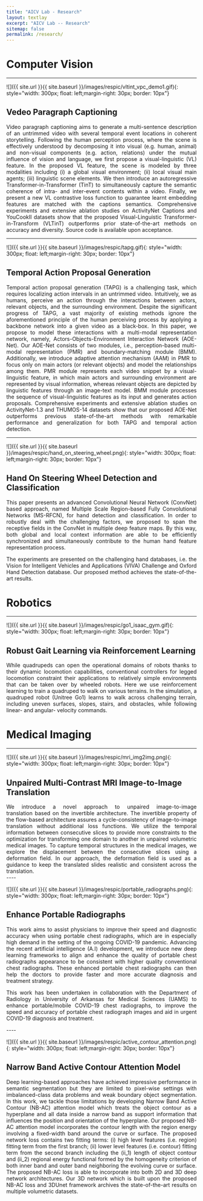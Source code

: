 ```yaml
---
title: "AICV Lab - Research"
layout: textlay
excerpt: "AICV Lab -- Research"
sitemap: false
permalink: /research/
---
```


# Computer Vision

---
![]({{ site.url }}{{ site.baseurl }}/images/respic/vltint_vpc_demo1.gif){: style="width: 300px; float: left;margin-right: 30px; border: 10px"}

## Vedeo Paragraph Captioning
<div style="text-align: justify">
Video paragraph captioning aims to generate a multi-sentence description of an untrimmed video with several temporal event locations in coherent storytelling. 
Following the human perception process, where the scene is effectively understood by decomposing it into visual (e.g. human, animal) and non-visual components (e.g. action, relations) under the mutual influence of vision and language, we first propose a visual-linguistic (VL) feature. In the proposed VL feature, the scene is modeled by three modalities including (i) a global visual environment; (ii) local visual main agents; (iii) linguistic scene elements. We then introduce an autoregressive Transformer-in-Transformer (TinT) to simultaneously capture the semantic coherence of intra- and inter-event contents within a video. Finally, we present a new VL contrastive loss function to guarantee learnt embedding features are matched with the captions semantics. Comprehensive experiments and extensive ablation studies on ActivityNet Captions and YouCookII datasets show that the proposed Visual-Linguistic Transformer-in-Transform (VLTinT) outperforms prior state-of-the-art methods on accuracy and diversity. Source code is available upon acceptance.
</div>

---
![]({{ site.url }}{{ site.baseurl }}/images/respic/tapg.gif){: style="width: 300px; float: left;margin-right: 30px; border: 10px"}

## Temporal Action Proposal Generation
<div style="text-align: justify">
Temporal action proposal generation (TAPG) is a challenging task, which requires localizing action intervals in an untrimmed video. Intuitively, we as humans, perceive an action through the interactions between actors, relevant objects, and the surrounding environment. Despite the significant progress of TAPG, a vast majority of existing methods ignore the aforementioned principle of the human perceiving process by applying a backbone network into a given video as a black-box. In this paper, we propose to model these interactions with a multi-modal representation network, namely, Actors-Objects-Environment Interaction Network (AOE-Net). Our AOE-Net consists of two modules, i.e., perception-based multi-modal representation (PMR) and boundary-matching module (BMM). Additionally, we introduce adaptive attention mechanism (AAM) in PMR to focus only on main actors (or relevant objects) and model the relationships among them. PMR module represents each video snippet by a visual-linguistic feature, in which main actors and surrounding environment are represented by visual information, whereas relevant objects are depicted by linguistic features through an image-text model. BMM module processes the sequence of visual-linguistic features as its input and generates action proposals. Comprehensive experiments and extensive ablation studies on ActivityNet-1.3 and THUMOS-14 datasets show that our proposed AOE-Net outperforms previous state-of-the-art methods with remarkable performance and generalization for both TAPG and temporal action detection.
</div>

---
![]({{ site.url }}{{ site.baseurl }}/images/respic/hand_on_steering_wheel.png){: style="width: 300px; float: left;margin-right: 30px; border: 10px"}

## Hand On Steering Wheel Detection and Classification
<div style="text-align: justify">
This paper presents an advanced Convolutional Neural Network (ConvNet) based approach, named Multiple Scale Region-based Fully Convolutional Networks (MS-RFCN), for hand detection and classification. In order to robustly deal with the challenging factors, we proposed to span the receptive fields in the ConvNet in multiple deep feature maps. By this way, both global and local context information are able to be efficiently synchronized and simultaneously contribute to the human hand feature representation process. 

The experiments are presented on the challenging hand databases, i.e. the Vision for Intelligent Vehicles and Applications (VIVA) Challenge and Oxford Hand Detection database. Our proposed method achieves the state-of-the-art results.
</div>


# Robotics

---
![]({{ site.url }}{{ site.baseurl }}/images/respic/go1_isaac_gym.gif){: style="width: 300px; float: left;margin-right: 30px; border: 10px"}

## Robust Gait Learning via Reinforcement Learning
<div style="text-align: justify">
While quadrupeds can open the operational domains of robots thanks to their dynamic locomotion capabilities, conventional controllers for legged locomotion constraint their applications to relatively simple environments that can be taken over by wheeled robots.
Here we use reinforcement learning to train a quadruped to walk on various terrains. In the simulation, a quadruped robot (Unitree Go1) learns to walk across challenging terrain, including uneven surfaces, slopes, stairs, and obstacles, while following linear- and angular- velocity commands.
</div>

# Medical Imaging

---

![]({{ site.url }}{{ site.baseurl }}/images/respic/mri_img2img.png){: style="width: 300px; float: left;margin-right: 30px; border: 10px"}

## Unpaired Multi-Contrast MRI Image-to-Image Translation
<div style="text-align: justify">
We introduce a novel approach to unpaired image-to-image translation based on the invertible architecture. The invertible property of the flow-based architecture assures a cycle-consistency of image-to-image translation without additional loss functions. We utilize the temporal information between consecutive slices to provide more constraints to the optimization for transforming one domain to another in unpaired volumetric medical images. To capture temporal structures in the medical images, we explore the displacement between the consecutive slices using a deformation field. In our approach, the deformation field is used as a guidance to keep the translated slides realistic and consistent across the translation.
</div>
---- 


![]({{ site.url }}{{ site.baseurl }}/images/respic/portable_radiographs.png){: style="width: 300px; float: left;margin-right: 30px; border: 10px"}

## Enhance Portable Radiographs
<div style="text-align: justify">
This work aims to assist physicians to improve their speed and diagnostic accuracy when using portable chest radiographs, which are in especially high demand in the setting of the ongoing COVID-19 pandemic. Advancing the recent artificial intelligence (A.I) development, we introduce new deep learning frameworks to align and enhance the quality of portable chest radiographs appearance to be consistent with higher quality conventional chest radiographs. These enhanced portable chest radiographs can then help the doctors to provide faster and more accurate diagnosis and treatment strategy.

This work has been undertaken in collaboration with the Department of Radiology in University of Arkansas for Medical Sciences (UAMS) to enhance portable/mobile COVID-19 chest radiographs, to improve the speed and accuracy of portable chest radiograph images and aid in urgent COVID-19 diagnosis and treatment.
</div>
---- 


![]({{ site.url }}{{ site.baseurl }}/images/respic/active_contour_attention.png){: style="width: 300px; float: left;margin-right: 30px; border: 10px"}

## Narrow Band Active Contour Attention Model
<div style="text-align: justify">
Deep learning-based approaches have achieved impressive performance in semantic segmentation but they are limited to pixel-wise settings with imbalanced-class data problems and weak boundary object segmentation.  In this work, we tackle those limitations by developing Narrow Band Active Contour (NB-AC) attention model which treats the object contour as a hyperplane and all data inside a narrow band as support information that influences the position and orientation of the hyperplane. Our proposed NB-AC attention model incorporates the contour length with the region energy involving a fixed-width band around the curve or surface. The proposed network loss contains two fitting terms: (i) high level features (i.e. region) fitting term from the first branch; (ii) lower level features (i.e. contour) fitting term from the second branch including the (ii_1) length of object contour and (ii_2) regional energy functional formed by the homogeneity criterion of both inner band and outer band neighboring the evolving curve or surface. The proposed NB-AC loss is able to incorporate into both 2D and 3D deep network architectures.  Our 3D network which is built upon the proposed NB-AC loss and 3DUnet framework archives the state-of-the-art results on multiple volumetric datasets.
</div>